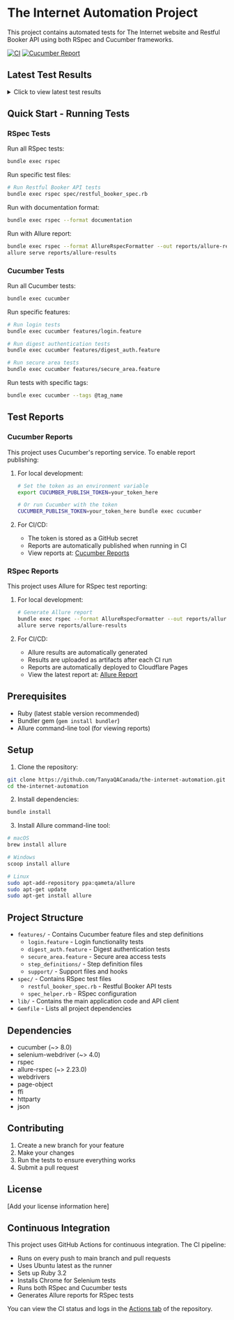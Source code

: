 # The Internet Automation Project

This project contains automated tests for The Internet website and Restful Booker API using both RSpec and Cucumber frameworks.

[![CI](https://github.com/TanyaQACanada/the-internet-automation/actions/workflows/ci.yml/badge.svg)](https://github.com/TanyaQACanada/the-internet-automation/actions/workflows/ci.yml)
[![Cucumber Report](https://img.shields.io/badge/Cucumber%20Report-Latest-green)](https://reports.cucumber.io/report-collections/37702a6c-9a8d-4740-8cc9-eb358c8ce404)

## Latest Test Results
<details>
<summary>Click to view latest test results</summary>

### RSpec Results
To view the latest Allure report:
1. Download the `allure-results` artifact from the latest CI run
2. Install Allure command-line tool
3. Run `allure serve reports/allure-results`

### Cucumber Results
[View Latest Cucumber Report](https://reports.cucumber.io)

</details>

## Quick Start - Running Tests

### RSpec Tests

Run all RSpec tests:
```bash
bundle exec rspec
```

Run specific test files:
```bash
# Run Restful Booker API tests
bundle exec rspec spec/restful_booker_spec.rb
```

Run with documentation format:
```bash
bundle exec rspec --format documentation
```

Run with Allure report:
```bash
bundle exec rspec --format AllureRspecFormatter --out reports/allure-results
allure serve reports/allure-results
```

### Cucumber Tests

Run all Cucumber tests:
```bash
bundle exec cucumber
```

Run specific features:
```bash
# Run login tests
bundle exec cucumber features/login.feature

# Run digest authentication tests
bundle exec cucumber features/digest_auth.feature

# Run secure area tests
bundle exec cucumber features/secure_area.feature
```

Run tests with specific tags:
```bash
bundle exec cucumber --tags @tag_name
```

## Test Reports

### Cucumber Reports

This project uses Cucumber's reporting service. To enable report publishing:

1. For local development:
   ```bash
   # Set the token as an environment variable
   export CUCUMBER_PUBLISH_TOKEN=your_token_here
   
   # Or run Cucumber with the token
   CUCUMBER_PUBLISH_TOKEN=your_token_here bundle exec cucumber
   ```

2. For CI/CD:
   - The token is stored as a GitHub secret
   - Reports are automatically published when running in CI
   - View reports at: [Cucumber Reports](https://reports.cucumber.io)

### RSpec Reports

This project uses Allure for RSpec test reporting:

1. For local development:
   ```bash
   # Generate Allure report
   bundle exec rspec --format AllureRspecFormatter --out reports/allure-results
   allure serve reports/allure-results
   ```

2. For CI/CD:
   - Allure results are automatically generated
   - Results are uploaded as artifacts after each CI run
   - Reports are automatically deployed to Cloudflare Pages
   - View the latest report at: [Allure Report](https://the-internet-automation.pages.dev)

## Prerequisites

- Ruby (latest stable version recommended)
- Bundler gem (`gem install bundler`)
- Allure command-line tool (for viewing reports)

## Setup

1. Clone the repository:
```bash
git clone https://github.com/TanyaQACanada/the-internet-automation.git
cd the-internet-automation
```

2. Install dependencies:
```bash
bundle install
```

3. Install Allure command-line tool:
```bash
# macOS
brew install allure

# Windows
scoop install allure

# Linux
sudo apt-add-repository ppa:qameta/allure
sudo apt-get update
sudo apt-get install allure
```

## Project Structure

- `features/` - Contains Cucumber feature files and step definitions
  - `login.feature` - Login functionality tests
  - `digest_auth.feature` - Digest authentication tests
  - `secure_area.feature` - Secure area access tests
  - `step_definitions/` - Step definition files
  - `support/` - Support files and hooks
- `spec/` - Contains RSpec test files
  - `restful_booker_spec.rb` - Restful Booker API tests
  - `spec_helper.rb` - RSpec configuration
- `lib/` - Contains the main application code and API client
- `Gemfile` - Lists all project dependencies

## Dependencies

- cucumber (~> 8.0)
- selenium-webdriver (~> 4.0)
- rspec
- allure-rspec (~> 2.23.0)
- webdrivers
- page-object
- ffi
- httparty
- json

## Contributing

1. Create a new branch for your feature
2. Make your changes
3. Run the tests to ensure everything works
4. Submit a pull request

## License

[Add your license information here]

## Continuous Integration

This project uses GitHub Actions for continuous integration. The CI pipeline:

- Runs on every push to main branch and pull requests
- Uses Ubuntu latest as the runner
- Sets up Ruby 3.2
- Installs Chrome for Selenium tests
- Runs both RSpec and Cucumber tests
- Generates Allure reports for RSpec tests

You can view the CI status and logs in the [Actions tab](https://github.com/TanyaQACanada/the-internet-automation/actions) of the repository. 